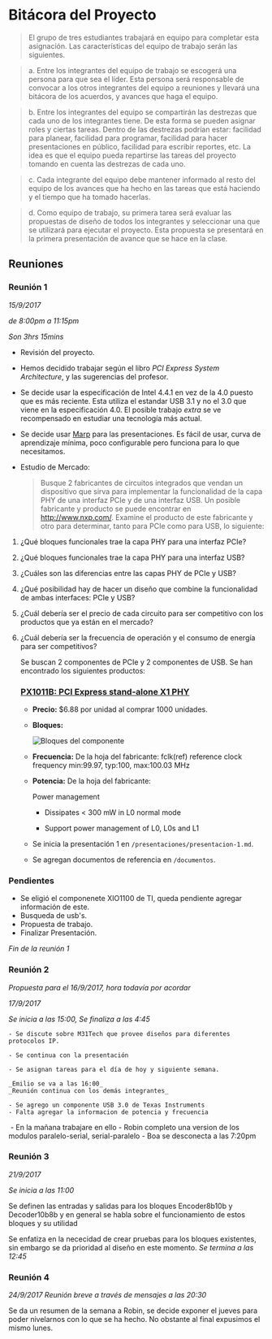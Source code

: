 # Bitácora del Proyecto

  > El grupo de tres estudiantes trabajará en equipo para completar esta asignación. Las características del equipo de trabajo serán las siguientes.

  > a. Entre los integrantes del equipo de trabajo se escogerá una persona para que sea el líder. Esta persona será responsable de convocar a los otros integrantes del equipo a reuniones y llevará una bitácora de los acuerdos, y avances que haga el equipo.

  > b. Entre los integrantes del equipo se compartirán las destrezas que cada uno de los integrantes tiene. De esta forma se pueden asignar roles y ciertas tareas. Dentro de las destrezas podrían estar: facilidad para planear, facilidad para programar, facilidad para hacer presentaciones en público, facilidad para escribir reportes, etc. La idea es que el equipo pueda repartirse las tareas del proyecto tomando en cuenta las destrezas de cada uno.

  > c. Cada integrante del equipo debe mantener informado al resto del equipo de los avances que ha hecho en las tareas que está haciendo y el tiempo que ha tomado hacerlas.

  > d. Como equipo de trabajo, su primera tarea será evaluar las propuestas de diseño de todos los integrantes y seleccionar una que se utilizará para ejecutar el proyecto. Esta propuesta se presentará en la primera presentación de avance que se hace en la clase.

  ## Reuniones

  ### Reunión 1
  _15/9/2017_

  _de 8:00pm a 11:15pm_

  _Son 3hrs 15mins_

   - Revisión del proyecto.

   - Hemos decidido trabajar según el libro _PCI Express System Architecture_, y las sugerencias del profesor.

   - Se decide usar la especificación de Intel 4.4.1 en vez de la 4.0 puesto que es más reciente. Esta utiliza el estandar USB 3.1 y no el 3.0 que viene en la especificación 4.0. El posible trabajo _extra_ se ve recompensado en estudiar una tecnología más actual.

   - Se decide usar [Marp](https://yhatt.github.io/marp/) para las presentaciones. Es fácil de usar, curva de aprendizaje mínima, poco configurable pero funciona para lo que necesitamos.

   - Estudio de Mercado:
     > Busque 2 fabricantes de circuitos integrados que vendan un dispositivo que sirva para implementar la funcionalidad de la capa PHY de una interfaz PCIe y de una interfaz USB. Un posible fabricante y producto se puede encontrar en http://www.nxp.com/. Examine el producto de este fabricante y otro para determinar, tanto para PCIe como para USB, lo siguiente:
1. ¿Qué bloques funcionales trae la capa PHY para una interfaz PCIe?
2. ¿Qué bloques funcionales trae la capa PHY para una interfaz USB?
3. ¿Cuáles son las diferencias entre las capas PHY de PCIe y USB?
4. ¿Qué posibilidad hay de hacer un diseño que combine la funcionalidad de ambas
interfaces: PCIe y USB?
5. ¿Cuál debería ser el precio de cada circuito para ser competitivo con los productos que ya
están en el mercado?
6. ¿Cuál debería ser la frecuencia de operación y el consumo de energía para ser
competitivos?

     Se buscan 2 componentes de PCIe y 2 componentes de USB.
     Se han encontrado los siguientes productos:
     ### [PX1011B: PCI Express stand-alone X1 PHY](https://www.nxp.com/products/interfaces/pci-express/pci-express-stand-alone-x1-phy:PX1011B)

     - __Precio:__ $6.88 por unidad al comprar 1000 unidades.
     - __Bloques:__

       ![Bloques del componente](https://www.nxp.com/assets/images/en/block-diagrams/002aac211.gif)

     - __Frecuencia:__ De la hoja del fabricante: fclk(ref) reference clock frequency min:99.97, typ:100, max:100.03 MHz

     - __Potencia:__ De la hoja del fabricante:

       Power management

       - Dissipates < 300 mW in L0 normal mode

       - Support power management of L0, L0s and L1

   - Se inicia la presentación 1 en ```/presentaciones/presentacion-1.md```.

   - Se agregan documentos de referencia en ```/documentos```.

  ### Pendientes

   - Se eligió el componenete XIO1100 de TI, queda pendiente agregar información de este.
   - Busqueda de usb's.
   - Propuesta de trabajo.
   - Finalizar Presentación.

  _Fin de la reunión 1_

  ### Reunión 2

  _Propuesta para el 16/9/2017, hora todavía por acordar_

  _17/9/2017_

  _Se inicia a las 15:00, Se finaliza a las 4:45_

    - Se discute sobre M31Tech que provee diseños para diferentes protocolos IP.

    - Se continua con la presentación

    - Se asignan tareas para el día de hoy y siguiente semana.

    _Emilio se va a las 16:00_
    _Reunión continua con los demás integrantes_

    - Se agrego un componente USB 3.0 de Texas Instruments
    - Falta agregar la informacion de potencia y frecuencia
    - En la mañana trabajare en ello
    - Robin completo una version de los modulos paralelo-serial, serial-paralelo
    - Boa se desconecta a las 7:20pm
    
  ### Reunión 3

  _21/9/2017_

  _Se inicia a las 11:00_

  Se definen las entradas y salidas para los bloques
  Encoder8b10b y Decoder10b8b y en general se habla
  sobre el funcionamiento de estos bloques y su utilidad

  Se enfatiza en la nececidad de crear pruebas para los
  bloques existentes, sin embargo se da prioridad al
  diseño en este momento.
  _Se termina a las 12:45_

  ### Reunión 4

  _24/9/2017_
  _Reunión breve a través de mensajes a las 20:30_

  Se da un resumen de la semana a Robin, se decide
  exponer el jueves para poder nivelarnos con lo que
  se ha hecho.
  No obstante al final expusimos el mismo lunes.
